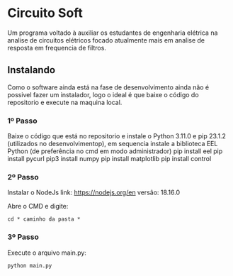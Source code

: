 # Circuito Soft

Um programa voltado à auxiliar os estudantes de engenharia elétrica na analise de circuitos elétricos focado atualmente mais em analise de resposta em frequencia de filtros.

## Instalando

Como o software ainda está na fase de desenvolvimento ainda não é possivel fazer um instalador, logo o ideal é que baixe o código do repositorio e execute na maquina local.

### 1º Passo

Baixe o código que está no repositorio e instale o Python 3.11.0 e pip 23.1.2 (utilizados no desenvolvimentop), em sequencia instale a biblioteca EEL Python (de preferência no cmd em modo administrador)
    pip install eel
    pip install pycurl
    pip3 install numpy
    pip install matplotlib
    pip install control

### 2º Passo 

Instalar o NodeJs
link: https://nodejs.org/en
versão: 18.16.0

Abre o CMD e digite:

    cd * caminho da pasta *

### 3º Passo

Execute o arquivo main.py:

    python main.py